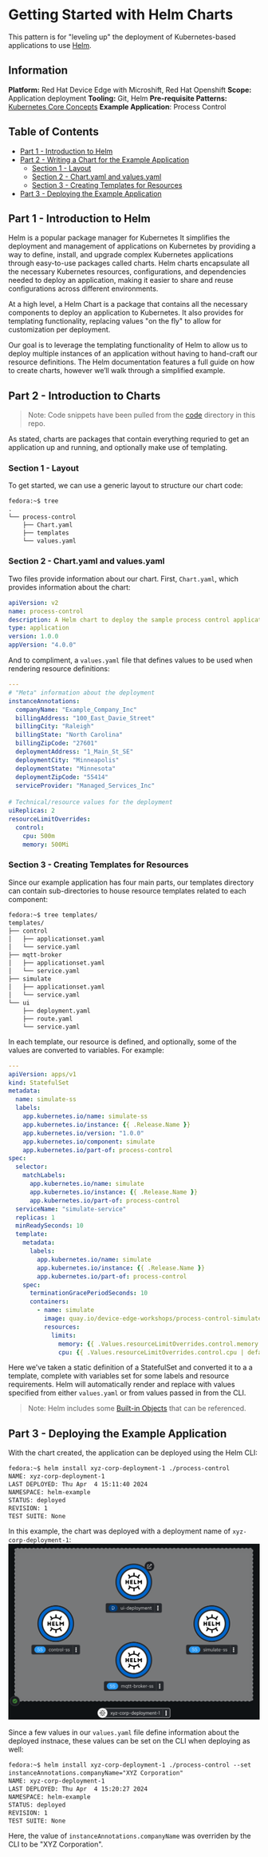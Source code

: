 # Getting Started with Helm Charts
This pattern is for "leveling up" the deployment of Kubernetes-based applications to use [Helm](https://helm.sh/docs/intro/quickstart/).

## Information
**Platform:** Red Hat Device Edge with Microshift, Red Hat Openshift
**Scope:** Application deployment
**Tooling:** Git, Helm
**Pre-requisite Patterns:** [Kubernetes Core Concepts](../k8s-core-concepts/README.md)
**Example Application**: Process Control

## Table of Contents
* [Part 1 - Introduction to Helm](#part-1---introduction-to-helm)
* [Part 2 - Writing a Chart for the Example Application](#part-2---introduction-to-charts)
  * [Section 1 - Layout](#section-1---layout)
  * [Section 2 - Chart.yaml and values.yaml](#section-2---chartyaml-and-valuesyaml)
  * [Section 3 - Creating Templates for Resources](#section-3---creating-templates-for-resources)
* [Part 3 - Deploying the Example Application](#part-3---deploying-the-example-application)

## Part 1 - Introduction to Helm
Helm is a popular package manager for Kubernetes It simplifies the deployment and management of applications on Kubernetes by providing a way to define, install, and upgrade complex Kubernetes applications through easy-to-use packages called charts. Helm charts encapsulate all the necessary Kubernetes resources, configurations, and dependencies needed to deploy an application, making it easier to share and reuse configurations across different environments.

At a high level, a Helm Chart is a package that contains all the necessary components to deploy an application to Kubernetes. It also provides for templating functionality, replacing values "on the fly" to allow for customization per deployment.

Our goal is to leverage the templating functionality of Helm to allow us to deploy multiple instances of an application without having to hand-craft our resource definitions. The Helm documentation features a full guide on how to create charts, however we’ll walk through a simplified example.

## Part 2 - Introduction to Charts
> Note: Code snippets have been pulled from the [code](./code/) directory in this repo.

As stated, charts are packages that contain everything requried to get an application up and running, and optionally make use of templating.

### Section 1 - Layout
To get started, we can use a generic layout to structure our chart code:

```
fedora:~$ tree
.
└── process-control
    ├── Chart.yaml
    ├── templates
    └── values.yaml
```

### Section 2 - Chart.yaml and values.yaml
Two files provide information about our chart. First, `Chart.yaml`, which provides information about the chart:
```yaml
apiVersion: v2
name: process-control
description: A Helm chart to deploy the sample process control application on Kubernetes
type: application
version: 1.0.0
appVersion: "4.0.0"
```

And to compliment, a `values.yaml` file that defines values to be used when rendering resource definitions:
```yaml
---
# "Meta" information about the deployment
instanceAnnotations:
  companyName: "Example_Company_Inc"
  billingAddress: "100_East_Davie_Street"
  billingCity: "Raleigh"
  billingState: "North Carolina"
  billingZipCode: "27601"
  deploymentAddress: "1_Main_St_SE"
  deploymentCity: "Minneapolis"
  deploymentState: "Minnesota"
  deploymentZipCode: "55414"
  serviceProvider: "Managed_Services_Inc"
  
# Technical/resource values for the deployment
uiReplicas: 2
resourceLimitOverrides:
  control:
    cpu: 500m
    memory: 500Mi
```

### Section 3 - Creating Templates for Resources
Since our example application has four main parts, our templates directory can contain sub-directories to house resource templates related to each component:
```
fedora:~$ tree templates/
templates/
├── control
│   ├── applicationset.yaml
│   └── service.yaml
├── mqtt-broker
│   ├── applicationset.yaml
│   └── service.yaml
├── simulate
│   ├── applicationset.yaml
│   └── service.yaml
└── ui
    ├── deployment.yaml
    ├── route.yaml
    └── service.yaml
```

In each template, our resource is defined, and optionally, some of the values are converted to variables. For example:
```yaml
---
apiVersion: apps/v1
kind: StatefulSet
metadata:
  name: simulate-ss
  labels:
    app.kubernetes.io/name: simulate-ss
    app.kubernetes.io/instance: {{ .Release.Name }}
    app.kubernetes.io/version: "1.0.0"
    app.kubernetes.io/component: simulate
    app.kubernetes.io/part-of: process-control
spec:
  selector:
    matchLabels:
      app.kubernetes.io/name: simulate
      app.kubernetes.io/instance: {{ .Release.Name }}
      app.kubernetes.io/part-of: process-control
  serviceName: "simulate-service"
  replicas: 1
  minReadySeconds: 10
  template:
    metadata:
      labels:
        app.kubernetes.io/name: simulate
        app.kubernetes.io/instance: {{ .Release.Name }}
        app.kubernetes.io/part-of: process-control
    spec:
      terminationGracePeriodSeconds: 10
      containers:
        - name: simulate
          image: quay.io/device-edge-workshops/process-control-simulate-k8s:1.0.0
          resources:
            limits:
              memory: {{ .Values.resourceLimitOverrides.control.memory | default "100Mi" }}
              cpu: {{ .Values.resourceLimitOverrides.control.cpu | default "100m" }}
```

Here we've taken a static definition of a StatefulSet and converted it to a a template, complete with variables set for some labels and resource requirements. Helm will automatically render and replace with values specified from either `values.yaml` or from values passed in from the CLI.

> Note: Helm includes some [Built-in Objects](https://helm.sh/docs/chart_template_guide/builtin_objects/) that can be referenced.

## Part 3 - Deploying the Example Application
With the chart created, the application can be deployed using the Helm CLI:
```
fedora:~$ helm install xyz-corp-deployment-1 ./process-control
NAME: xyz-corp-deployment-1
LAST DEPLOYED: Thu Apr  4 15:11:40 2024
NAMESPACE: helm-example
STATUS: deployed
REVISION: 1
TEST SUITE: None
```

In this example, the chart was deployed with a deployment name of `xyz-corp-deployment-1`:
![xyz-corp-deployment-1](./.images/xyz-corp-deployment-1.png)

Since a few values in our `values.yaml` file define information about the deployed instnace, these values can be set on the CLI when deploying as well:
```
fedora:~$ helm install xyz-corp-deployment-1 ./process-control --set instanceAnnotations.companyName="XYZ Corporation"
NAME: xyz-corp-deployment-1
LAST DEPLOYED: Thu Apr  4 15:20:27 2024
NAMESPACE: helm-example
STATUS: deployed
REVISION: 1
TEST SUITE: None
```

Here, the value of `instanceAnnotations.companyName` was overriden by the CLI to be "XYZ Corporation".
